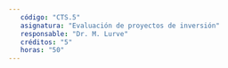 ```yaml
---
   código: "CTS.5"
   asignatura: "Evaluación de proyectos de inversión"
   responsable: "Dr. M. Lurve"
   créditos: "5"
   horas: "50"
---
```

<!--stackedit_data:
eyJoaXN0b3J5IjpbMTU3NjI2OTcwMF19
-->